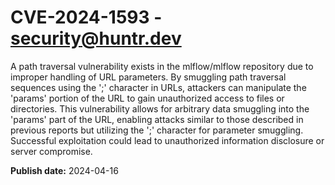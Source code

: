 # CVE-2024-1593 - security@huntr.dev

A path traversal vulnerability exists in the mlflow/mlflow repository due to improper handling of URL parameters. By smuggling path traversal sequences using the ';' character in URLs, attackers can manipulate the 'params' portion of the URL to gain unauthorized access to files or directories. This vulnerability allows for arbitrary data smuggling into the 'params' part of the URL, enabling attacks similar to those described in previous reports but utilizing the ';' character for parameter smuggling. Successful exploitation could lead to unauthorized information disclosure or server compromise.

**Publish date:** 2024-04-16
